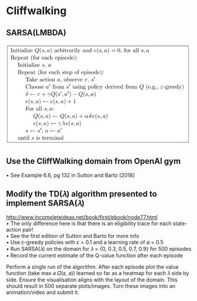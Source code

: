 # Cliffwalking

## SARSA(LMBDA) <br>
![Sarsa(Lmbda)](Algorithm.PNG "SARSA LAMBDA")

## Use the CliffWalking domain from OpenAI gym <br>
• See Example 6.6, pg 132 in Sutton and Barto [2018]<br>
## Modify the TD(𝜆) algorithm presented to implement SARSA(𝜆)
http://www.incompleteideas.net/book/first/ebook/node77.html<br>
• The only difference here is that there is an eligibility trace for each state-action
pair!<br>
• See the first edition of Sutton and Barto for more info<br>
• Use 𝜀-greedy policies with 𝜀 = 0.1 and a learning rate of 𝛼 = 0.5<br>
• Run SARSA(𝜆) on the domain for 𝜆 = {0, 0.3, 0.5, 0.7, 0.9} for 500 episodes<br>
• Record the current estimate of the Q-value function after each episode<br>


Perform a single run of the algorithm. After each episode plot the
value function (take max
𝑎
𝑄(𝑠, 𝑎)) learned so far as a heatmap for
each 𝜆 side by side. Ensure the visualisation aligns with the layout of
the domain. This should result in 500 separate plots/images. Turn
these images into an animation/video and submit it.
